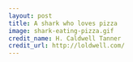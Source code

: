 ```yaml
---
layout: post
title: A shark who loves pizza
image: shark-eating-pizza.gif
credit_name: H. Caldwell Tanner
credit_url: http://loldwell.com/
---
```


